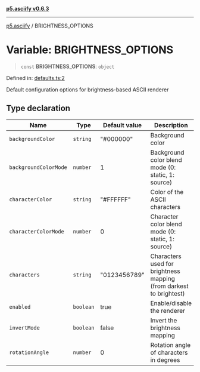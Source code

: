 [**p5.asciify v0.6.3**](../README.md)

***

[p5.asciify](../globals.md) / BRIGHTNESS\_OPTIONS

# Variable: BRIGHTNESS\_OPTIONS

> `const` **BRIGHTNESS\_OPTIONS**: `object`

Defined in: [defaults.ts:2](https://github.com/humanbydefinition/p5-asciify/blob/be2b98873e2017ae3a206c7e437ab1668175b540/src/lib/defaults.ts#L2)

Default configuration options for brightness-based ASCII renderer

## Type declaration

| Name | Type | Default value | Description | Defined in |
| ------ | ------ | ------ | ------ | ------ |
| <a id="backgroundcolor"></a> `backgroundColor` | `string` | "#000000" | Background color | [defaults.ts:12](https://github.com/humanbydefinition/p5-asciify/blob/be2b98873e2017ae3a206c7e437ab1668175b540/src/lib/defaults.ts#L12) |
| <a id="backgroundcolormode"></a> `backgroundColorMode` | `number` | 1 | Background color blend mode (0: static, 1: source) | [defaults.ts:14](https://github.com/humanbydefinition/p5-asciify/blob/be2b98873e2017ae3a206c7e437ab1668175b540/src/lib/defaults.ts#L14) |
| <a id="charactercolor"></a> `characterColor` | `string` | "#FFFFFF" | Color of the ASCII characters | [defaults.ts:8](https://github.com/humanbydefinition/p5-asciify/blob/be2b98873e2017ae3a206c7e437ab1668175b540/src/lib/defaults.ts#L8) |
| <a id="charactercolormode"></a> `characterColorMode` | `number` | 0 | Character color blend mode (0: static, 1: source) | [defaults.ts:10](https://github.com/humanbydefinition/p5-asciify/blob/be2b98873e2017ae3a206c7e437ab1668175b540/src/lib/defaults.ts#L10) |
| <a id="characters"></a> `characters` | `string` | "0123456789" | Characters used for brightness mapping (from darkest to brightest) | [defaults.ts:6](https://github.com/humanbydefinition/p5-asciify/blob/be2b98873e2017ae3a206c7e437ab1668175b540/src/lib/defaults.ts#L6) |
| <a id="enabled"></a> `enabled` | `boolean` | true | Enable/disable the renderer | [defaults.ts:4](https://github.com/humanbydefinition/p5-asciify/blob/be2b98873e2017ae3a206c7e437ab1668175b540/src/lib/defaults.ts#L4) |
| <a id="invertmode"></a> `invertMode` | `boolean` | false | Invert the brightness mapping | [defaults.ts:16](https://github.com/humanbydefinition/p5-asciify/blob/be2b98873e2017ae3a206c7e437ab1668175b540/src/lib/defaults.ts#L16) |
| <a id="rotationangle"></a> `rotationAngle` | `number` | 0 | Rotation angle of characters in degrees | [defaults.ts:18](https://github.com/humanbydefinition/p5-asciify/blob/be2b98873e2017ae3a206c7e437ab1668175b540/src/lib/defaults.ts#L18) |
